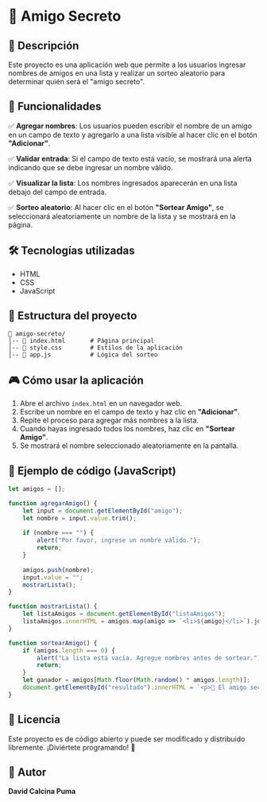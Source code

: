 # 🎁 Amigo Secreto

## 📌 Descripción
Este proyecto es una aplicación web que permite a los usuarios ingresar nombres de amigos en una lista y realizar un sorteo aleatorio para determinar quién será el "amigo secreto".

## 🚀 Funcionalidades

✅ **Agregar nombres**: Los usuarios pueden escribir el nombre de un amigo en un campo de texto y agregarlo a una lista visible al hacer clic en el botón **"Adicionar"**.

✅ **Validar entrada**: Si el campo de texto está vacío, se mostrará una alerta indicando que se debe ingresar un nombre válido.

✅ **Visualizar la lista**: Los nombres ingresados aparecerán en una lista debajo del campo de entrada.

✅ **Sorteo aleatorio**: Al hacer clic en el botón **"Sortear Amigo"**, se seleccionará aleatoriamente un nombre de la lista y se mostrará en la página.

## 🛠️ Tecnologías utilizadas
- HTML
- CSS
- JavaScript

## 📂 Estructura del proyecto
```
📁 amigo-secreto/
│-- 📄 index.html       # Página principal
│-- 📄 style.css        # Estilos de la aplicación
│-- 📄 app.js           # Lógica del sorteo
```

## 🎮 Cómo usar la aplicación
1. Abre el archivo `index.html` en un navegador web.
2. Escribe un nombre en el campo de texto y haz clic en **"Adicionar"**.
3. Repite el proceso para agregar más nombres a la lista.
4. Cuando hayas ingresado todos los nombres, haz clic en **"Sortear Amigo"**.
5. Se mostrará el nombre seleccionado aleatoriamente en la pantalla.

## 📝 Ejemplo de código (JavaScript)
```javascript
let amigos = [];

function agregarAmigo() {
    let input = document.getElementById("amigo");
    let nombre = input.value.trim();
    
    if (nombre === "") {
        alert("Por favor, ingrese un nombre válido.");
        return;
    }
    
    amigos.push(nombre);
    input.value = "";
    mostrarLista();
}

function mostrarLista() {
    let listaAmigos = document.getElementById("listaAmigos");
    listaAmigos.innerHTML = amigos.map(amigo => `<li>${amigo}</li>`).join("");
}

function sortearAmigo() {
    if (amigos.length === 0) {
        alert("La lista está vacía. Agregue nombres antes de sortear.");
        return;
    }
    let ganador = amigos[Math.floor(Math.random() * amigos.length)];
    document.getElementById("resultado").innerHTML = `<p>🎉 El amigo secreto es: <strong>${ganador}</strong></p>`;
}
```

## 📜 Licencia
Este proyecto es de código abierto y puede ser modificado y distribuido libremente. ¡Diviértete programando! 🚀

## 👤 Autor
**David Calcina Puma**
